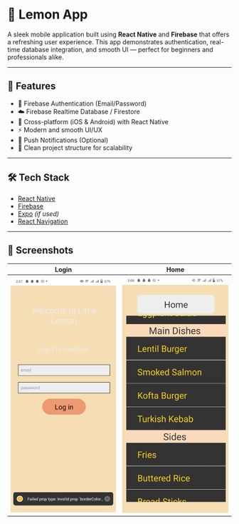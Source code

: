 # 🍋 Lemon App

A sleek mobile application built using **React Native** and **Firebase** that offers a refreshing user experience. This app demonstrates authentication, real-time database integration, and smooth UI — perfect for beginners and professionals alike.

---

## 🚀 Features

- 🔐 Firebase Authentication (Email/Password)
- ☁️ Firebase Realtime Database / Firestore
- 📱 Cross-platform (iOS & Android) with React Native
- ⚡ Modern and smooth UI/UX
- 🔔 Push Notifications (Optional)
- 🧪 Clean project structure for scalability

---

## 🛠️ Tech Stack

- [React Native](https://reactnative.dev/)
- [Firebase](https://firebase.google.com/)
- [Expo](https://expo.dev/) *(if used)*
- [React Navigation](https://reactnavigation.org/)

---

## 📸 Screenshots

| Login | Home |
|-------|------|
| ![Screenshot1](/Login.jpeg) | ![Screenshot2](/Menu.jpeg) |



